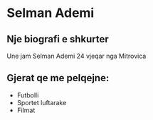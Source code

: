 # Selman Ademi

## Nje biografi e shkurter

Une jam Selman Ademi 24 vjeqar nga Mitrovica

## Gjerat qe me pelqejne:

- Futbolli
- Sportet luftarake
- Filmat
